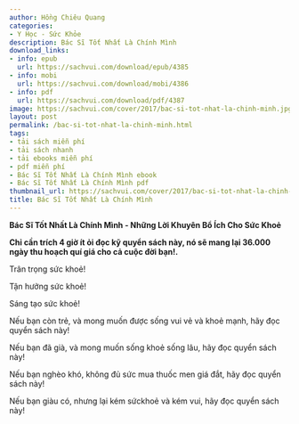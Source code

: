 ```yaml
---
author: Hồng Chiêu Quang
categories:
- Y Học - Sức Khỏe
description: Bác Sĩ Tốt Nhất Là Chính Mình
download_links:
- info: epub
  url: https://sachvui.com/download/epub/4385
- info: mobi
  url: https://sachvui.com/download/mobi/4386
- info: pdf
  url: https://sachvui.com/download/pdf/4387
image: https://sachvui.com/cover/2017/bac-si-tot-nhat-la-chinh-minh.jpg
layout: post
permalink: /bac-si-tot-nhat-la-chinh-minh.html
tags:
- tải sách miễn phí
- tải sách nhanh
- tải ebooks miễn phí
- pdf miễn phí
- Bác Sĩ Tốt Nhất Là Chính Mình ebook
- Bác Sĩ Tốt Nhất Là Chính Mình pdf
thumbnail_url: https://sachvui.com/cover/2017/bac-si-tot-nhat-la-chinh-minh.jpg
title: Bác Sĩ Tốt Nhất Là Chính Mình
---
```


 <div class="item-desc text-justify"> <p><strong>Bác Sĩ Tốt Nhất Là Chính Mình - Những Lời Khuyên Bổ Ích Cho Sức Khoẻ</strong></p><p><strong>Chỉ cần trích 4 giờ ít ỏi đọc kỹ quyển sách này, nó sẽ mang lại 36.000 ngày thu hoạch quí giá cho cả cuộc đời bạn!.</strong></p><p>Trân trọng sức khoẻ!</p><p>Tận hưởng sức khoẻ!</p><p>Sáng tạo sức khoẻ!</p><p>Nếu bạn còn trẻ, và mong muốn được sống vui vẻ và khoẻ mạnh, hãy đọc quyển sách này!</p><p>Nếu bạn đã già, và mong muốn sống khoẻ sống lâu, hãy đọc quyển sách này!</p><p>Nếu bạn nghèo khó, không đủ sức mua thuốc men giá đắt, hãy đọc quyển sách này!</p><p>Nếu bạn giàu có, nhưng lại kém sứckhoẻ và kém vui, hãy đọc quyển sách này!</p><p> </p> </div>